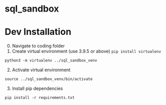 # sql_sandbox


# Dev Installation 
0. Navigate to coding folder
1. Create virtual environment (use 3.9.5 or above)
`pip install virtualenv`
```
python3 -m virtualenv ../sql_sandbox_venv
```

2. Activate virtual environment
```
source ../sql_sandbox_venv/bin/activate
```

3. Install pip dependencies
```
pip install -r requirements.txt
```